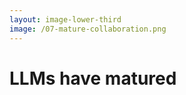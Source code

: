 ```yaml
---
layout: image-lower-third
image: /07-mature-collaboration.png
---
```


# LLMs have matured

<!--

*Just like children, they're ready for more independence*

**Child → Adult:** 👶 → 👤

**LLM → Intelligent:** <uim-android class="inline text-4xl text-green-500"/> → 🧠

## The Opportunity:
*Context-based collaboration instead of step-by-step instructions*

💡

**Speaker Notes:**

Here's what I don't tell my daughter about this programming-as-parenting parallel - she's not quite ready for full independence with complex logical tasks yet. But LLMs? They've reached that level of maturity.

Just like more mature children can handle tasks more independently when given the right context and boundaries, these models are now ready for more sophisticated context handling rather than detailed step-by-step instructions.

The opportunity is enormous. We can move from micromanaging every step to providing the right context and letting them work intelligently within those boundaries.

But to understand why this shift matters so much, let's look at the approaches we've been using and how they evolved with different levels of LLM maturity...
-->

<!--
Here's what I don't tell my daughter about this programming-as-parenting parallel - she's not quite ready for full independence with complex logical tasks yet. But LLMs? They've reached that level of maturity.

Just like more mature children can handle tasks more independently when given the right context and boundaries, these models are now ready for more sophisticated context handling rather than detailed step-by-step instructions.

The opportunity is enormous. We can move from micromanaging every step to providing the right context and letting them work intelligently within those boundaries.

But to understand why this shift matters so much, let's look at the approaches we've been using and how they evolved with different levels of LLM maturity...
-->
